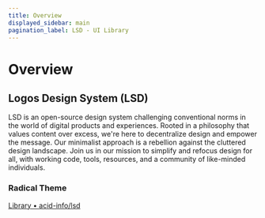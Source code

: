 ```yaml
---
title: Overview
displayed_sidebar: main
pagination_label: LSD - UI Library
---
```


# Overview

## Logos Design System (LSD)

LSD is an open-source design system challenging conventional norms in the world of digital products and experiences. Rooted in a philosophy that values content over excess, we're here to decentralize design and empower the message. Our minimalist approach is a rebellion against the cluttered design landscape. Join us in our mission to simplify and refocus design for all, with working code, tools, resources, and a community of like-minded individuals.

### Radical Theme

[](https://www.figma.com/file/DVfLHVRl8adBPYkgq02Qki/LSD-%E2%80%93-Radical?type=design&node-id=22%3A796&mode=design&t=17y4ysCLSxyCKece-1)

[Library  • acid-info/lsd](https://www.chromatic.com/library?appId=63e4f71c39dc65c5c703c1e8)